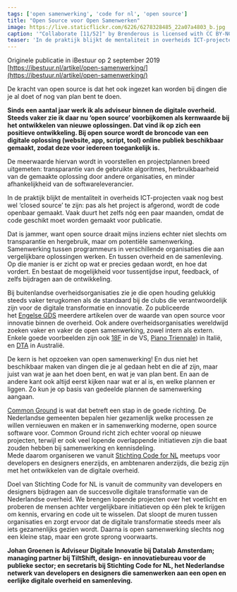 ```yaml
---
tags: ['open samenwerking', 'code for nl', 'open source']
title: "Open Source voor Open Samenwerken"
image: https://live.staticflickr.com/6226/6278328485_22a07a4803_b.jpg
caption: '"Collaborate [11/52]" by Brenderous is licensed with CC BY-NC-SA 2.0. To view a copy of this license, visit https://creativecommons.org/licenses/by-nc-sa/2.0/'
teaser: 'In de praktijk blijkt de mentaliteit in overheids ICT-projecten vaak nog best wel ‘closed source’ te zijn: pas als het project is afgerond, wordt de code openbaar gemaakt. Vaak duurt het zelfs nóg een paar maanden, omdat de code geschikt moet worden gemaakt voor publicatie.'
---
```


Originele publicatie in iBestuur op 2 september 2019 [https://ibestuur.nl/artikel/open-samenwerking/](https://ibestuur.nl/artikel/open-samenwerking/)

De kracht van open source is dat het ook ingezet kan worden bij dingen die je al doet of nog van plan bent te doen.

**Sinds een aantal jaar werk ik als adviseur binnen de digitale overheid. Steeds vaker zie ik daar nu ‘open source’ voorbijkomen als kernwaarde bij het ontwikkelen van nieuwe oplossingen. Dat vind ik op zich een positieve ontwikkeling. Bij open source wordt de broncode van een digitale oplossing (website, app, script, tool) online publiek beschikbaar gemaakt, zodat deze voor iedereen toegankelijk is.**

De meerwaarde hiervan wordt in voorstellen en projectplannen breed uitgemeten: transparantie van de gebruikte algoritmes, herbruikbaarheid van de gemaakte oplossing door andere organisaties, en minder afhankelijkheid van de softwareleverancier.

In de praktijk blijkt de mentaliteit in overheids ICT-projecten vaak nog best wel ‘closed source’ te zijn: pas als het project is afgerond, wordt de code openbaar gemaakt. Vaak duurt het zelfs nóg een paar maanden, omdat de code geschikt moet worden gemaakt voor publicatie.

Dat is jammer, want open source draait mijns inziens echter niet slechts om transparantie en hergebruik, maar om potentiële samenwerking. Samenwerking tussen programmeurs in verschillende organisaties die aan vergelijkbare oplossingen werken. En tussen overheid en de samenleving. Op die manier is er zicht op wat er precies gedaan wordt, en hoe dat vordert. En bestaat de mogelijkheid voor tussentijdse input, feedback, of zelfs bijdragen aan de ontwikkeling.

Bij buitenlandse overheidsorganisaties zie je die open houding gelukkig steeds vaker terugkomen als de standaard bij de clubs die verantwoordelijk zijn voor de digitale transformatie en innovatie. Zo publiceerde het [Engelse GDS](https://gds.blog.gov.uk/about/) meerdere artikelen over de waarde van open source voor innovatie binnen de overheid. Ook andere overheidsorganisaties wereldwijd zoeken vaker en vaker de open samenwerking, zowel intern als extern. Enkele goede voorbeelden zijn ook [18F](https://18f.gsa.gov/) in de VS, [Piano Triennale](https://pianotriennale-ict.italia.it/)) in Italië, en [DTA](https://www.dta.gov.au/) in Australië.

De kern is het opzoeken van open samenwerking! En dus niet het beschikbaar maken van dingen die je al gedaan hebt en die af zijn, maar juist van wat je aan het doen bent, en wat je van plan bent. En aan de andere kant ook altijd eerst kijken naar wat er al is, en welke plannen er liggen. Zo kun je op basis van gedeelde plannen de samenwerking aangaan.

[Common Ground](https://vng.nl/samen-organiseren/common-ground) is wat dat betreft een stap in de goede richting. De Nederlandse gemeenten bepalen hier gezamenlijk welke processen ze willen vernieuwen en maken er in samenwerking moderne, open source software voor. Common Ground richt zich echter vooral op nieuwe projecten, terwijl er ook veel lopende overlappende initiatieven zijn die baat zouden hebben bij samenwerking en kennisdeling.  
Mede daarom organiseren we vanuit [Stichting Code for NL](https://www.codefor.nl/) meetups voor developers en designers enerzijds, en ambtenaren anderzijds, die bezig zijn met het ontwikkelen van de digitale overheid.

Doel van Stichting Code for NL is vanuit de community van developers en designers bijdragen aan de succesvolle digitale transformatie van de Nederlandse overheid. We brengen lopende projecten over het voetlicht en proberen de mensen achter vergelijkbare initiatieven op één plek te krijgen om kennis, ervaring en code uit te wisselen. Dat sloopt de muren tussen organisaties en zorgt ervoor dat de digitale transformatie steeds meer als iets gezamenlijks gezien wordt. Daarna is open samenwerking slechts nog een kleine stap, maar een grote sprong voorwaarts.

**Johan Groenen is Adviseur Digitale Innovatie bij Datalab Amsterdam; managing partner bij TiltShift, design- en innovatiebureau voor de publieke sector; en secretaris bij Stichting Code for NL, het Nederlandse netwerk van developers en designers die samenwerken aan een open en eerlijke digitale overheid en samenleving.**